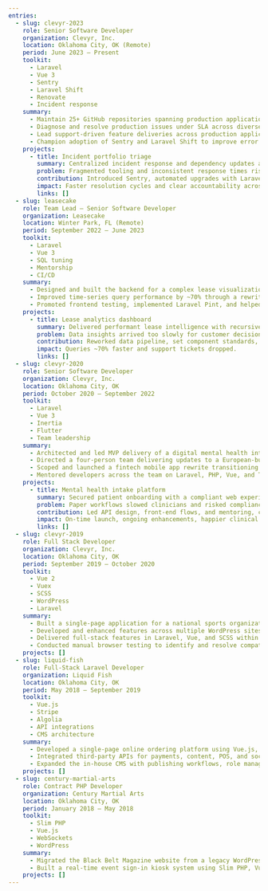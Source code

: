 ```yaml
---
entries:
  - slug: clevyr-2023
    role: Senior Software Developer
    organization: Clevyr, Inc.
    location: Oklahoma City, OK (Remote)
    period: June 2023 – Present
    toolkit:
      - Laravel
      - Vue 3
      - Sentry
      - Laravel Shift
      - Renovate
      - Incident response
    summary:
      - Maintain 25+ GitHub repositories spanning production applications and shared internal packages, handling dependency updates and versioning across projects.
      - Diagnose and resolve production issues under SLA across diverse client applications, scoping and delivering fixes independently with minimal escalation.
      - Lead support-driven feature deliveries across production applications by clarifying requirements, defining scope, and shipping changes within timelines and budgets.
      - Champion adoption of Sentry and Laravel Shift to improve error visibility and automate upgrades, including evaluation, stakeholder buy-in, and rollout leadership.
    projects:
      - title: Incident portfolio triage
        summary: Centralized incident response and dependency updates across the product suite.
        problem: Fragmented tooling and inconsistent response times risked SLA breaches.
        contribution: Introduced Sentry, automated upgrades with Laravel Shift and Renovate, and codified playbooks.
        impact: Faster resolution cycles and clear accountability across teams.
        links: []
  - slug: leasecake
    role: Team Lead — Senior Software Developer
    organization: Leasecake
    location: Winter Park, FL (Remote)
    period: September 2022 – June 2023
    toolkit:
      - Laravel
      - Vue 3
      - SQL tuning
      - Mentorship
      - CI/CD
    summary:
      - Designed and built the backend for a complex lease visualization feature in Laravel and mentored a teammate through the Vue.js UI implementation.
      - Improved time-series query performance by ~70% through a rewrite from Eloquent logic to recursive SQL.
      - Promoted frontend testing, implemented Laravel Pint, and helped plan the Vue 3 upgrade during weekly engineering meetings.
    projects:
      - title: Lease analytics dashboard
        summary: Delivered performant lease intelligence with recursive SQL and guided UI build.
        problem: Data insights arrived too slowly for customer decisions.
        contribution: Reworked data pipeline, set component standards, and paired on implementation.
        impact: Queries ~70% faster and support tickets dropped.
        links: []
  - slug: clevyr-2020
    role: Senior Software Developer
    organization: Clevyr, Inc.
    location: Oklahoma City, OK
    period: October 2020 – September 2022
    toolkit:
      - Laravel
      - Vue 3
      - Inertia
      - Flutter
      - Team leadership
    summary:
      - Architected and led MVP delivery of a digital mental health intake system with Laravel, Vue 3, and InertiaJS, providing ongoing enhancements post-launch.
      - Directed a four-person team delivering updates to a European-built interactive 3D event platform (React, Three.js) by establishing a new environment and shipping features on schedule.
      - Scoped and launched a fintech mobile app rewrite transitioning from Vue Cordova to Flutter, aligning stakeholders and handing off the MVP release.
      - Mentored developers across the team on Laravel, PHP, Vue, and Tailwind CSS best practices.
    projects:
      - title: Mental health intake platform
        summary: Secured patient onboarding with a compliant web experience.
        problem: Paper workflows slowed clinicians and risked compliance.
        contribution: Led API design, front-end flows, and mentoring, coordinating stakeholders.
        impact: On-time launch, ongoing enhancements, happier clinical teams.
        links: []
  - slug: clevyr-2019
    role: Full Stack Developer
    organization: Clevyr, Inc.
    location: Oklahoma City, OK
    period: September 2019 – October 2020
    toolkit:
      - Vue 2
      - Vuex
      - SCSS
      - WordPress
      - Laravel
    summary:
      - Built a single-page application for a national sports organization using Vue 2, Vuex, SCSS, and Bootstrap with real-time state handling and responsive layouts.
      - Developed and enhanced features across multiple WordPress sites leveraging Advanced Custom Fields, custom post types, and Gutenberg blocks.
      - Delivered full-stack features in Laravel, Vue, and SCSS within a Kanban workflow, contributing to sprint planning and ensuring timely ticket completion.
      - Conducted manual browser testing to identify and resolve compatibility issues ahead of release.
    projects: []
  - slug: liquid-fish
    role: Full-Stack Laravel Developer
    organization: Liquid Fish
    location: Oklahoma City, OK
    period: May 2018 – September 2019
    toolkit:
      - Vue.js
      - Stripe
      - Algolia
      - API integrations
      - CMS architecture
    summary:
      - Developed a single-page online ordering platform using Vue.js, Vuex, SCSS, and Bootstrap with server-side rendering and Algolia search integration.
      - Integrated third-party APIs for payments, content, POS, and social engagement including Stripe, Novadine, Heartland, Subscription Genius, Facebook, Twitter, and Instagram.
      - Expanded the in-house CMS with publishing workflows, role management, and analytics features to improve editor experience and administrative control.
    projects: []
  - slug: century-martial-arts
    role: Contract PHP Developer
    organization: Century Martial Arts
    location: Oklahoma City, OK
    period: January 2018 – May 2018
    toolkit:
      - Slim PHP
      - Vue.js
      - WebSockets
      - WordPress
    summary:
      - Migrated the Black Belt Magazine website from a legacy WordPress stack to modern hosting with improved stability, security, and content management.
      - Built a real-time event sign-in kiosk system using Slim PHP, Vue.js, and CSS3 with WebSocket communication to sync check-ins across kiosks and dashboards.
    projects: []
---
```

